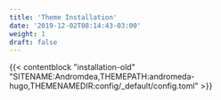 ```yaml
---
title: 'Theme Installation'
date: '2019-12-02T08:14:43-03:00'
weight: 1
draft: false
---
```


{{< contentblock "installation-old" "SITENAME:Andromdea,THEMEPATH:andromeda-hugo,THEMENAMEDIR:config/_default/config.toml" >}}
